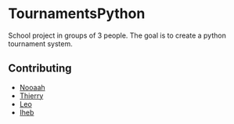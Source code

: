 # TournamentsPython

School project in groups of 3 people. The goal is to create a python tournament system.

## Contributing

- [Nooaah](http://github.com/nooaah/)
- [Thierry](http://github.com/dabarik/)
- [Leo](http://github.com/lheumell/)
- [Iheb](http://github.com/iheb-99/)
